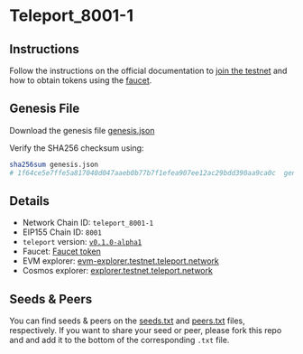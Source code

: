# Teleport_8001-1

## Instructions

Follow the instructions on the official documentation to [join the testnet](https://chain-docs.teleport.network/testnet/join.html) and how to obtain tokens using the [faucet](https://chain-docs.teleport.network/testnet/faucet.html).

## Genesis File

Download the genesis file [genesis.json](./genesis.json)

Verify the SHA256 checksum using:

```bash
sha256sum genesis.json
# 1f64ce5e7ffe5a817040d047aaeb0b77b7f1efea907ee12ac29bdd390aa9ca0c  genesis.json
```

## Details

- Network Chain ID: `teleport_8001-1`
- EIP155 Chain ID: `8001`
- `teleport` version: [`v0.1.0-alpha1`](https://github.com/teleport-network/teleport-releases/tree/main/binary/v0.1.0-alpha1)
- Faucet: [Faucet token](https://chain-docs.teleport.network/testnet/faucet.html)
- EVM explorer: [evm-explorer.testnet.teleport.network](https://evm-explorer.testnet.teleport.network/)
- Cosmos explorer: [explorer.testnet.teleport.network](https://explorer.testnet.teleport.network/#/teleport)

## Seeds & Peers

You can find seeds & peers on the [seeds.txt](./seeds.txt) and [peers.txt](./peers.txt) files, respectively. If you want to share your seed or peer, please fork this repo and and add it to the bottom of the corresponding `.txt` file.

